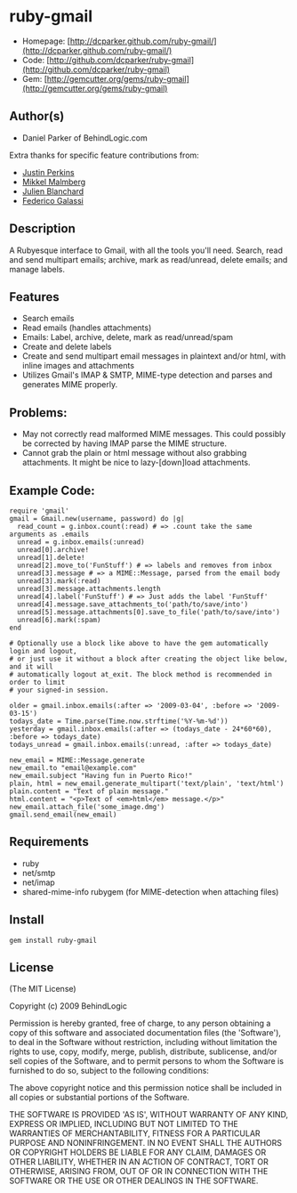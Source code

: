 # ruby-gmail

* Homepage: [http://dcparker.github.com/ruby-gmail/](http://dcparker.github.com/ruby-gmail/)
* Code: [http://github.com/dcparker/ruby-gmail](http://github.com/dcparker/ruby-gmail)
* Gem: [http://gemcutter.org/gems/ruby-gmail](http://gemcutter.org/gems/ruby-gmail)

## Author(s)

* Daniel Parker of BehindLogic.com

Extra thanks for specific feature contributions from:

  * [Justin Perkins](http://github.com/justinperkins)
  * [Mikkel Malmberg](http://github.com/mikker)
  * [Julien Blanchard](http://github.com/julienXX)
  * [Federico Galassi](http://github.com/fgalassi)

## Description

A Rubyesque interface to Gmail, with all the tools you'll need. Search, read and send multipart emails; archive, mark as read/unread, delete emails; and manage labels.

## Features

* Search emails
* Read emails (handles attachments)
* Emails: Label, archive, delete, mark as read/unread/spam
* Create and delete labels
* Create and send multipart email messages in plaintext and/or html, with inline images and attachments
* Utilizes Gmail's IMAP & SMTP, MIME-type detection and parses and generates MIME properly.

## Problems:

* May not correctly read malformed MIME messages. This could possibly be corrected by having IMAP parse the MIME structure.
* Cannot grab the plain or html message without also grabbing attachments. It might be nice to lazy-[down]load attachments.

## Example Code:

    require 'gmail'
    gmail = Gmail.new(username, password) do |g|
      read_count = g.inbox.count(:read) # => .count take the same arguments as .emails
      unread = g.inbox.emails(:unread)
      unread[0].archive!
      unread[1].delete!
      unread[2].move_to('FunStuff') # => labels and removes from inbox
      unread[3].message # => a MIME::Message, parsed from the email body
      unread[3].mark(:read)
      unread[3].message.attachments.length
      unread[4].label('FunStuff') # => Just adds the label 'FunStuff'
      unread[4].message.save_attachments_to('path/to/save/into')
      unread[5].message.attachments[0].save_to_file('path/to/save/into')
      unread[6].mark(:spam)
    end

    # Optionally use a block like above to have the gem automatically login and logout,
    # or just use it without a block after creating the object like below, and it will
    # automatically logout at_exit. The block method is recommended in order to limit
    # your signed-in session.

    older = gmail.inbox.emails(:after => '2009-03-04', :before => '2009-03-15')
    todays_date = Time.parse(Time.now.strftime('%Y-%m-%d'))
    yesterday = gmail.inbox.emails(:after => (todays_date - 24*60*60), :before => todays_date)
    todays_unread = gmail.inbox.emails(:unread, :after => todays_date)
  
    new_email = MIME::Message.generate
    new_email.to "email@example.com"
    new_email.subject "Having fun in Puerto Rico!"
    plain, html = new_email.generate_multipart('text/plain', 'text/html')
    plain.content = "Text of plain message."
    html.content = "<p>Text of <em>html</em> message.</p>"
    new_email.attach_file('some_image.dmg')
    gmail.send_email(new_email)

## Requirements

* ruby
* net/smtp
* net/imap
* shared-mime-info rubygem (for MIME-detection when attaching files)

## Install

    gem install ruby-gmail

## License

(The MIT License)

Copyright (c) 2009 BehindLogic

Permission is hereby granted, free of charge, to any person obtaining
a copy of this software and associated documentation files (the
'Software'), to deal in the Software without restriction, including
without limitation the rights to use, copy, modify, merge, publish,
distribute, sublicense, and/or sell copies of the Software, and to
permit persons to whom the Software is furnished to do so, subject to
the following conditions:

The above copyright notice and this permission notice shall be
included in all copies or substantial portions of the Software.

THE SOFTWARE IS PROVIDED 'AS IS', WITHOUT WARRANTY OF ANY KIND,
EXPRESS OR IMPLIED, INCLUDING BUT NOT LIMITED TO THE WARRANTIES OF
MERCHANTABILITY, FITNESS FOR A PARTICULAR PURPOSE AND NONINFRINGEMENT.
IN NO EVENT SHALL THE AUTHORS OR COPYRIGHT HOLDERS BE LIABLE FOR ANY
CLAIM, DAMAGES OR OTHER LIABILITY, WHETHER IN AN ACTION OF CONTRACT,
TORT OR OTHERWISE, ARISING FROM, OUT OF OR IN CONNECTION WITH THE
SOFTWARE OR THE USE OR OTHER DEALINGS IN THE SOFTWARE.
